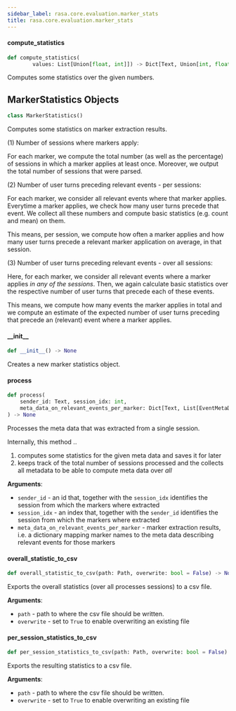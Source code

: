 ```yaml
---
sidebar_label: rasa.core.evaluation.marker_stats
title: rasa.core.evaluation.marker_stats
---
```

#### compute\_statistics

```python
def compute_statistics(
        values: List[Union[float, int]]) -> Dict[Text, Union[int, float]]
```

Computes some statistics over the given numbers.

## MarkerStatistics Objects

```python
class MarkerStatistics()
```

Computes some statistics on marker extraction results.

(1) Number of sessions where markers apply:

For each marker, we compute the total number (as well as the percentage) of
sessions in which a marker applies at least once.
Moreover, we output the total number of sessions that were parsed.

(2) Number of user turns preceding relevant events - per sessions:

For each marker, we consider all relevant events where that marker applies.
Everytime a marker applies, we check how many user turns precede that event.
We collect all these numbers and compute basic statistics (e.g. count and mean)
on them.

This means, per session, we compute how often a marker applies and how many
user turns precede a relevant marker application on average, in that session.

(3) Number of user turns preceding relevant events - over all sessions:

Here, for each marker, we consider all relevant events where a marker applies
*in any of the sessions*. Then, we again calculate basic statistics over the
respective number of user turns that precede each of these events.

This means, we compute how many events the marker applies in total and we
compute an estimate of the expected number of user turns preceding that
precede an (relevant) event where a marker applies.

#### \_\_init\_\_

```python
def __init__() -> None
```

Creates a new marker statistics object.

#### process

```python
def process(
    sender_id: Text, session_idx: int,
    meta_data_on_relevant_events_per_marker: Dict[Text, List[EventMetaData]]
) -> None
```

Processes the meta data that was extracted from a single session.

Internally, this method ..
1. computes some statistics for the given meta data and saves it for later
2. keeps track of the total number of sessions processed and the
collects all metadata to be able to compute meta data over *all*

**Arguments**:

- `sender_id` - an id that, together with the `session_idx` identifies
  the session from which the markers where extracted
- `session_idx` - an index that, together with the `sender_id` identifies
  the session from which the markers where extracted
- `meta_data_on_relevant_events_per_marker` - marker extraction results,
  i.e. a dictionary mapping
  marker names to the meta data describing relevant events
  for those markers

#### overall\_statistic\_to\_csv

```python
def overall_statistic_to_csv(path: Path, overwrite: bool = False) -> None
```

Exports the overall statistics (over all processes sessions) to a csv file.

**Arguments**:

- `path` - path to where the csv file should be written.
- `overwrite` - set to `True` to enable overwriting an existing file

#### per\_session\_statistics\_to\_csv

```python
def per_session_statistics_to_csv(path: Path, overwrite: bool = False) -> None
```

Exports the resulting statistics to a csv file.

**Arguments**:

- `path` - path to where the csv file should be written.
- `overwrite` - set to `True` to enable overwriting an existing file

